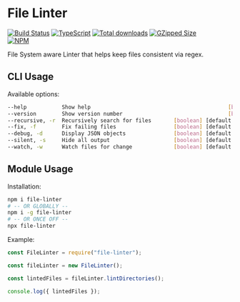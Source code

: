 # File Linter

[![Build Status](https://travis-ci.com/brycemcwilliams/file-linter.ts.svg?branch=master)](https://travis-ci.com/brycemcwilliams/file-linter.ts)
[![TypeScript](https://badgen.net/badge/icon/typescript?icon=typescript&label)](https://badgen.net/badge/icon/typescript?icon=typescript&label)
[![Total downloads](https://badgen.net/npm/dt/file-linter)](https://badgen.net/npm/dt/file-linter)
[![GZipped Size](https://badgen.net/bundlephobia/minzip/file-linter)](https://bundlephobia.com/result?p=file-linter)
<br/>
[![NPM](https://nodei.co/npm/file-linter.png?downloads=true&downloadRank=true&stars=true)](https://nodei.co/npm/file-linter/)

File System aware Linter that helps keep files consistent via regex.

## CLI Usage

Available options:

```sh
--help           Show help                                           [boolean]
--version        Show version number                                 [boolean]
--recursive, -r  Recursively search for files       [boolean] [default: false]
--fix, -f        Fix failing files                  [boolean] [default: false]
--debug, -d      Display JSON objects               [boolean] [default: false]
--silent, -s     Hide all output                    [boolean] [default: false]
--watch, -w      Watch files for change             [boolean] [default: false]
```

## Module Usage

Installation:

```sh
npm i file-linter
# -- OR GLOBALLY --
npm i -g file-linter
# -- OR ONCE OFF --
npx file-linter
```

Example:

```js
const FileLinter = require("file-linter");

const fileLinter = new FileLinter();

const lintedFiles = fileLinter.lintDirectories();

console.log({ lintedFiles });
```
